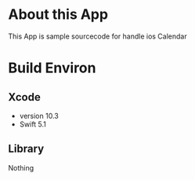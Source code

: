 # About this App

This App is sample sourcecode for handle ios Calendar

# Build Environ

## Xcode
- version 10.3
- Swift 5.1

## Library

Nothing

